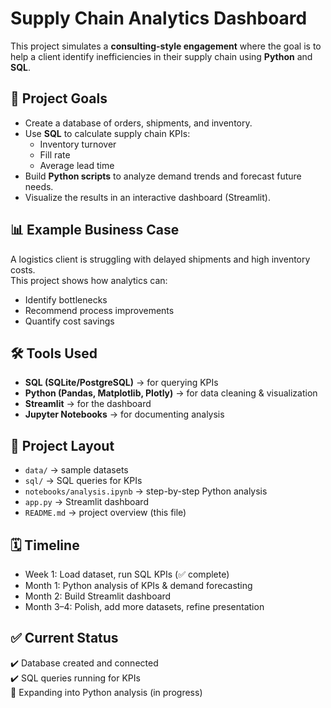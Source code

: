 # Supply Chain Analytics Dashboard

This project simulates a **consulting-style engagement** where the goal is to help a client identify inefficiencies in their supply chain using **Python** and **SQL**.

## 🚀 Project Goals
- Create a database of orders, shipments, and inventory.
- Use **SQL** to calculate supply chain KPIs:
  - Inventory turnover
  - Fill rate
  - Average lead time
- Build **Python scripts** to analyze demand trends and forecast future needs.
- Visualize the results in an interactive dashboard (Streamlit).

## 📊 Example Business Case
A logistics client is struggling with delayed shipments and high inventory costs.  
This project shows how analytics can:
- Identify bottlenecks
- Recommend process improvements
- Quantify cost savings

## 🛠️ Tools Used
- **SQL (SQLite/PostgreSQL)** → for querying KPIs
- **Python (Pandas, Matplotlib, Plotly)** → for data cleaning & visualization
- **Streamlit** → for the dashboard
- **Jupyter Notebooks** → for documenting analysis

## 📂 Project Layout
- `data/` → sample datasets
- `sql/` → SQL queries for KPIs
- `notebooks/analysis.ipynb` → step-by-step Python analysis
- `app.py` → Streamlit dashboard
- `README.md` → project overview (this file)

## 🗓️ Timeline
- Week 1: Load dataset, run SQL KPIs (✅ complete)
- Month 1: Python analysis of KPIs & demand forecasting
- Month 2: Build Streamlit dashboard
- Month 3–4: Polish, add more datasets, refine presentation

## ✅ Current Status
✔️ Database created and connected  
✔️ SQL queries running for KPIs  
🔄 Expanding into Python analysis (in progress)  
